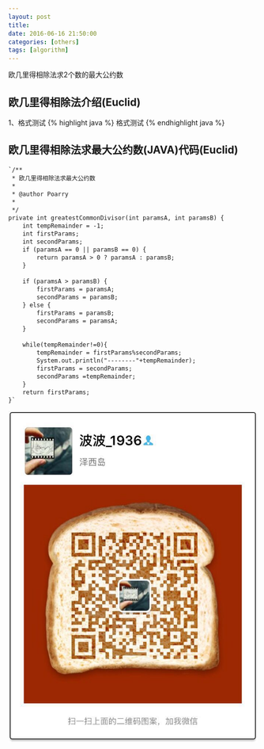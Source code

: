 ```yaml
---
layout: post
title: 
date: 2016-06-16 21:50:00
categories: [others]
tags: [algorithm]
---
```


欧几里得相除法求2个数的最大公约数
<!--more-->

##  欧几里得相除法介绍(Euclid)

1、格式测试 
{% highlight java %}
格式测试
{% endhighlight java %}



##  欧几里得相除法求最大公约数(JAVA)代码(Euclid) 
    `/**
	 * 欧几里得相除法求最大公约数
	 * 
	 * @author Poarry
	 * 
	 */
	private int greatestCommonDivisor(int paramsA, int paramsB) {
		int tempRemainder = -1;
		int firstParams;
		int secondParams;
		if (paramsA == 0 || paramsB == 0) {
			return paramsA > 0 ? paramsA : paramsB;
		}

		if (paramsA > paramsB) {
			firstParams = paramsA;
			secondParams = paramsB;
		} else {
			firstParams = paramsB;
			secondParams = paramsA;
		}
		
		while(tempRemainder!=0){
			tempRemainder = firstParams%secondParams;
			System.out.println("--------"+tempRemainder);
			firstParams = secondParams;
			secondParams =tempRemainder;
		}
		return firstParams;
	}`

<img src="/assets/ico/wechat_qrcode.jpg"  alt="pic" />
